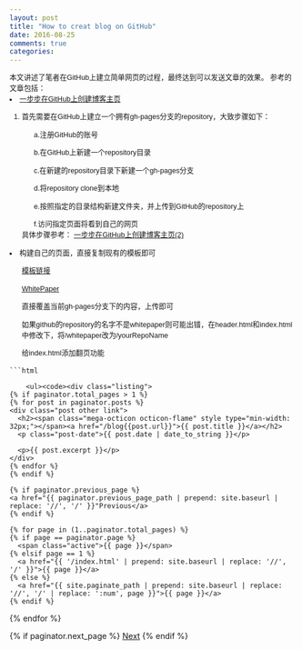 ```yaml
---
layout: post
title: "How to creat blog on GitHub"
date: 2016-08-25
comments: true
categories:
---
```


<head>
	<meta http-equiv="Content-Type" content="text/html; charset=utf-8" />
	<style type="text/css">
	#customers
		{
		font-family:"Trebuchet MS", Arial, Helvetica, sans-serif;
		width:100%;
		text-align:left;
		font-size:0.9em;
		line-height:1.5;
		}
	ul
		{
		list-style-type: disc;
		list-style-position: inside;		
		}
	</style>
</head>

<div class="css-full-post-content js-full-post-content" id="customers">
本文讲述了笔者在GitHub上建立简单网页的过程，最终达到可以发送文章的效果。
参考的文章包括：
<li><a href="http://www.pchou.info/ssgithubPage/2013-01-03-build-github-blog-page-01.html"> 一步步在GitHub上创建博客主页</a></li>

<ol>
<li>首先需要在GitHub上建立一个拥有gh-pages分支的repository，大致步骤如下：</li>
	<ul>a.注册GitHub的账号</ul>
	<ul>b.在GitHub上新建一个repository目录</ul>
	<ul>c.在新建的repository目录下新建一个gh-pages分支</ul>
	<ul>d.将repository clone到本地</ul>
	<ul>e.按照指定的目录结构新建文件夹，并上传到GitHub的repository上</ul>
	<ul>f.访问指定页面将看到自己的网页</ul>
具体步骤参考：
<a href="http://www.pchou.info/ssgithubPage/2013-01-05-build-github-blog-page-02.html"> 一步步在GitHub上创建博客主页(2)</a>

</ol>

<li>构建自己的页面，直接复制现有的模板即可</li>
	<ul><a href="http://jekyllthemes.org/">模板链接</a></ul>
	<ul><a href="http://jekyllthemes.org/themes/white-paper/">WhitePaper</a></ul>
	<ul>直接覆盖当前gh-pages分支下的内容，上传即可</ul>	<ul>如果github的repository的名字不是whitepaper则可能出错，在header.html和index.html中修改下，将/whitepaper改为/yourRepoName</ul>
	<ul>给index.html添加翻页功能</ul>

</div>
	
	```html
	
		<ul><code><div class="listing">
	{% if paginator.total_pages > 1 %}
    {% for post in paginator.posts %}
    <div class="post other link">
      <h2><span class="mega-octicon octicon-flame" style type="min-width: 32px;"></span><a href="/blog{{post.url}}">{{ post.title }}</a></h2>
      <p class="post-date">{{ post.date | date_to_string }}</p>

      <p>{{ post.excerpt }}</p>
    </div>
    {% endfor %}
	{% endif %}
	
	{% if paginator.previous_page %}
    <a href="{{ paginator.previous_page_path | prepend: site.baseurl | replace: '//', '/' }}"Previous</a>
	{% endif %}
	
	{% for page in (1..paginator.total_pages) %}
    {% if page == paginator.page %}
      <span class="active">{{ page }}</span>
    {% elsif page == 1 %}
      <a href="{{ '/index.html' | prepend: site.baseurl | replace: '//', '/' }}">{{ page }}</a>
    {% else %}
      <a href="{{ site.paginate_path | prepend: site.baseurl | replace: '//', '/' | replace: ':num', page }}">{{ page }}</a>
    {% endif %}
{% endfor %}

{% if paginator.next_page %}
    <a href="{{ paginator.next_page_path | prepend: site.baseurl | replace: '//', '/' }}">Next</a>
{% endif %}
```
